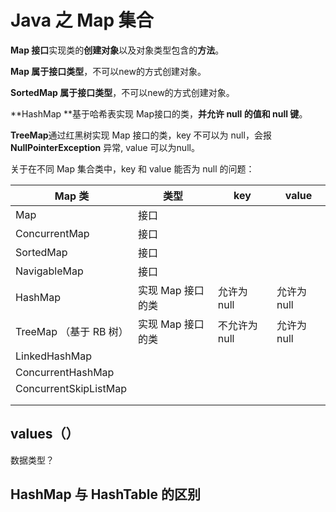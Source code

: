 # Java 之 Map 集合



**Map 接口**实现类的**创建对象**以及对象类型包含的**方法**。

**Map 属于接口类型**，不可以new的方式创建对象。

**SortedMap 属于接口类型**，不可以new的方式创建对象。

**HashMap **基于哈希表实现 Map接口的类，**并允许 null 的值和 null 键**。

**TreeMap**通过红黑树实现 Map 接口的类，key 不可以为 null，会报 **NullPointerException** 异常, value 可以为null。

关于在不同 Map 集合类中，key 和 value 能否为 null 的问题：

| Map 类                 | 类型              | key           | value       |
| ---------------------- | ----------------- | ------------- | ----------- |
| Map                    | 接口              |               |             |
| ConcurrentMap          | 接口              |               |             |
| SortedMap              | 接口              |               |             |
| NavigableMap           | 接口              |               |             |
| HashMap                | 实现 Map 接口的类 | 允许为 null   | 允许为 null |
| TreeMap （基于 RB 树） | 实现 Map 接口的类 | 不允许为 null | 允许为 null |
| LinkedHashMap          |                   |               |             |
| ConcurrentHashMap      |                   |               |             |
| ConcurrentSkipListMap  |                   |               |             |
|                        |                   |               |             |
|                        |                   |               |             |





## values（）

数据类型？







## HashMap 与 HashTable 的区别

